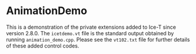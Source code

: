 # AnimationDemo
This is a demonstration of the private extensions added to Ice-T since version 2.8.0. The `icetdemo.vt` file is the standard output obtained by running `animation_demo.cpp`. Please see the `vt102.txt` file for further details of these added control codes.